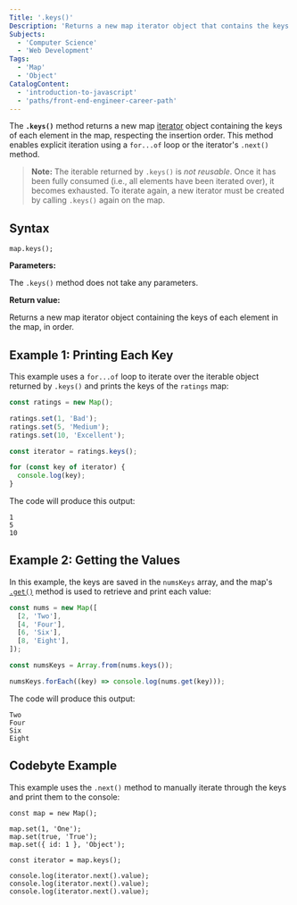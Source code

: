 ```yaml
---
Title: '.keys()'
Description: 'Returns a new map iterator object that contains the keys of each element in the map.'
Subjects:
  - 'Computer Science'
  - 'Web Development'
Tags:
  - 'Map'
  - 'Object'
CatalogContent:
  - 'introduction-to-javascript'
  - 'paths/front-end-engineer-career-path'
---
```


The **`.keys()`** method returns a new map [iterator](https://www.codecademy.com/resources/docs/javascript/iterators) object containing the keys of each element in the map, respecting the insertion order. This method enables explicit iteration using a `for...of` loop or the iterator's `.next()` method.

> **Note:** The iterable returned by `.keys()` is _not reusable_. Once it has been fully consumed (i.e., all elements have been iterated over), it becomes exhausted. To iterate again, a new iterator must be created by calling `.keys()` again on the map.

## Syntax

```pseudo
map.keys();
```

**Parameters:**

The `.keys()` method does not take any parameters.

**Return value:**

Returns a new map iterator object containing the keys of each element in the map, in order.

## Example 1: Printing Each Key

This example uses a `for...of` loop to iterate over the iterable object returned by `.keys()` and prints the keys of the `ratings` map:

```js
const ratings = new Map();

ratings.set(1, 'Bad');
ratings.set(5, 'Medium');
ratings.set(10, 'Excellent');

const iterator = ratings.keys();

for (const key of iterator) {
  console.log(key);
}
```

The code will produce this output:

```shell
1
5
10
```

## Example 2: Getting the Values

In this example, the keys are saved in the `numsKeys` array, and the map's [`.get()`](https://www.codecademy.com/resources/docs/javascript/map/get) method is used to retrieve and print each value:

```js
const nums = new Map([
  [2, 'Two'],
  [4, 'Four'],
  [6, 'Six'],
  [8, 'Eight'],
]);

const numsKeys = Array.from(nums.keys());

numsKeys.forEach((key) => console.log(nums.get(key)));
```

The code will produce this output:

```shell
Two
Four
Six
Eight
```

## Codebyte Example

This example uses the `.next()` method to manually iterate through the keys ​​and print them to the console:

```codebyte/javascript
const map = new Map();

map.set(1, 'One');
map.set(true, 'True');
map.set({ id: 1 }, 'Object');

const iterator = map.keys();

console.log(iterator.next().value);
console.log(iterator.next().value);
console.log(iterator.next().value);
```
